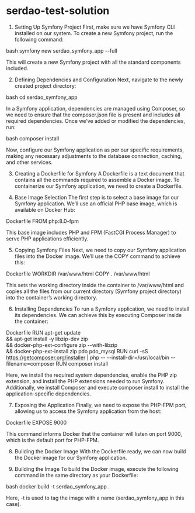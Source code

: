# serdao-test-solution
1. Setting Up Symfony Project
First, make sure we have Symfony CLI installed on our system.
To create a new Symfony project, run the following command:

bash
symfony new serdao_symfony_app --full

This will create a new Symfony project with all the standard components included.

2. Defining Dependencies and Configuration
Next, navigate to the newly created project directory:

bash
cd serdao_symfony_app

In a Symfony application, dependencies are managed using Composer, so we need to ensure that the composer.json file is present and includes all required dependencies. Once we’ve added or modified the dependencies, run:

bash
composer install

Now, configure our Symfony application as per our specific requirements, making any necessary adjustments to the database connection, caching, and other services.

3. Creating a Dockerfile for Symfony
A Dockerfile is a text document that contains all the commands required to assemble a Docker image. To containerize our Symfony application, we need to create a Dockerfile.

4. Base Image Selection
The first step is to select a base image for our Symfony application. We’ll use an official PHP base image, which is available on Docker Hub:

Dockerfile
FROM php:8.0-fpm

This base image includes PHP and FPM (FastCGI Process Manager) to serve PHP applications efficiently.

5. Copying Symfony Files
Next, we need to copy our Symfony application files into the Docker image. We’ll use the COPY command to achieve this:

Dockerfile
WORKDIR /var/www/html
COPY . /var/www/html

This sets the working directory inside the container to /var/www/html and copies all the files from our current directory (Symfony project directory) into the container’s working directory.

6. Installing Dependencies
To run a Symfony application, we need to install its dependencies. We can achieve this by executing Composer inside the container:

Dockerfile
RUN apt-get update \
    && apt-get install -y libzip-dev zip \
    && docker-php-ext-configure zip --with-libzip \
    && docker-php-ext-install zip pdo pdo_mysql
RUN curl -sS https://getcomposer.org/installer | php -- --install-dir=/usr/local/bin --filename=composer
RUN composer install

Here, we install the required system dependencies, enable the PHP zip extension, and install the PHP extensions needed to run Symfony. Additionally, we install Composer and execute composer install to install the application-specific dependencies.

7. Exposing the Application
Finally, we need to expose the PHP-FPM port, allowing us to access the Symfony application from the host:

Dockerfile
EXPOSE 9000

This command informs Docker that the container will listen on port 9000, which is the default port for PHP-FPM.

8. Building the Docker Image
With the Dockerfile ready, we can now build the Docker image for our Symfony application.

9. Building the Image
To build the Docker image, execute the following command in the same directory as your Dockerfile:

bash
docker build -t serdao_symfony_app .

Here, -t is used to tag the image with a name (serdao_symfony_app in this case).

